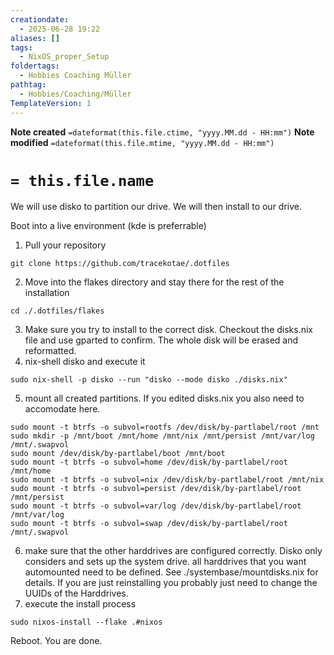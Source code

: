 ```yaml
---
creationdate:
  - 2025-06-28 19:22
aliases: []
tags:
  - NixOS_proper_Setup
foldertags: 
  - Hobbies Coaching Müller
pathtag:
  - Hobbies/Coaching/Müller
TemplateVersion: 1
---
```


 **Note created** `=dateformat(this.file.ctime, "yyyy.MM.dd - HH:mm")`
 **Note modified** `=dateformat(this.file.mtime, "yyyy.MM.dd - HH:mm")`
# `= this.file.name`
We will use disko to partition our drive.
We will then install to our drive.

Boot into a live environment (kde is preferrable)
1. Pull your repository
```
git clone https://github.com/tracekotae/.dotfiles
```
2. Move into the flakes directory and stay there for the rest of the installation
```
cd ./.dotfiles/flakes
```
3. Make sure you try to install to the correct disk. Checkout the disks.nix file and use gparted to confirm.
   The whole disk will be erased and reformatted.
4. nix-shell disko and execute it
```
sudo nix-shell -p disko --run "disko --mode disko ./disks.nix"
```
5. mount all created partitions. If you edited disks.nix you also need to accomodate here.
```
sudo mount -t btrfs -o subvol=rootfs /dev/disk/by-partlabel/root /mnt
sudo mkdir -p /mnt/boot /mnt/home /mnt/nix /mnt/persist /mnt/var/log /mnt/.swapvol
sudo mount /dev/disk/by-partlabel/boot /mnt/boot
sudo mount -t btrfs -o subvol=home /dev/disk/by-partlabel/root /mnt/home
sudo mount -t btrfs -o subvol=nix /dev/disk/by-partlabel/root /mnt/nix
sudo mount -t btrfs -o subvol=persist /dev/disk/by-partlabel/root /mnt/persist
sudo mount -t btrfs -o subvol=var/log /dev/disk/by-partlabel/root /mnt/var/log
sudo mount -t btrfs -o subvol=swap /dev/disk/by-partlabel/root /mnt/.swapvol
```
6. make sure that the other harddrives are configured correctly. Disko only considers and sets up the system drive. all harddrives that you want automounted need to be defined. See ./systembase/mountdisks.nix for details. If you are just reinstalling you probably just need to change the UUIDs of the Harddrives.
7. execute the install process
```
sudo nixos-install --flake .#nixos
```
Reboot. You are done.